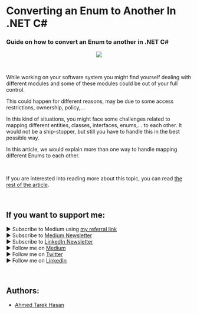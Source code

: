 <link rel="canonical" href="https://www.developmentsimplyput.com/post/converting-an-enum-to-another-in-net-c" />

# Converting an Enum to Another In .NET C#
### Guide on how to convert an Enum to another in .NET C#

<p align="center">
  <img src="https://static.wixstatic.com/media/488a99_4eaa737116d14d3aa476bf590c9a95db~mv2.png/v1/fill/w_828,h_553,al_c,q_90,enc_auto/488a99_4eaa737116d14d3aa476bf590c9a95db~mv2.png">
</p>

<br/>

<p>
While working on your software system you might find yourself dealing with different modules and some of these modules could be out of your full control.
</p>

<p>
This could happen for different reasons, may be due to some access restrictions, ownership, policy,…
</p>

<p>
In this kind of situations, you might face some challenges related to mapping different entities, classes, interfaces, enums,… to each other. It would not be a ship-stopper, but still you have to handle this in the best possible way.
</p>

<p>
In this article, we would explain more than one way to handle mapping different Enums to each other.
</p>

<br/>

If you are interested into reading more about this topic, you can read [the rest of the article][Article]. 

<br/>

## If you want to support me:
▶ Subscribe to Medium using [my referral link][Membership]<br/>
▶ Subscribe to [Medium Newsletter][Subscribe]<br/>
▶ Subscribe to [LinkedIn Newsletter][Newsletter]<br/>
▶ Follow me on [Medium][Blog]<br/>
▶ Follow me on [Twitter][Twitter]<br/>
▶ Follow me on [LinkedIn][LinkedIn]

<br/>

## Authors:
* [Ahmed Tarek Hasan]


[Ahmed Tarek Hasan]: https://medium.com/@eng_ahmed.tarek
[Blog]: https://medium.com/@eng_ahmed.tarek
[Membership]: https://medium.com/@eng_ahmed.tarek/membership
[Subscribe]: https://medium.com/subscribe/@eng_ahmed.tarek
[Twitter]: https://twitter.com/AhmedTarekHasa1
[LinkedIn]: https://www.linkedin.com/in/atarekhasan/
[Friend Links]: https://www.linkedin.com/feed/update/urn:li:activity:6866082670108143616/
[Newsletter]: https://www.linkedin.com/newsletters/development-simply-put-6866647119655247872/
[Article]: https://www.developmentsimplyput.com/post/converting-an-enum-to-another-in-net-c
